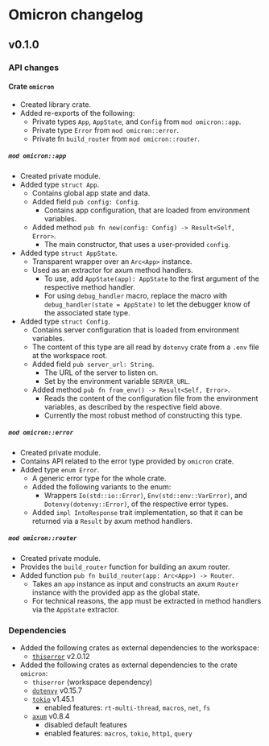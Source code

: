 # Omicron changelog

## v0.1.0

### API changes

#### Crate `omicron`
* Created library crate.
* Added re-exports of the following:
    * Private types `App`, `AppState`, and `Config` from `mod omicron::app`.
    * Private type `Error` from `mod omicron::error`.
    * Private fn `build_router` from `mod omicron::router`.

##### `mod omicron::app`
* Created private module.
* Added type `struct App`.
    * Contains global app state and data.
    * Added field `pub config: Config`.
        * Contains app configuration, that are loaded from environment variables.
    * Added method `pub fn new(config: Config) -> Result<Self, Error>`.
        * The main constructor, that uses a user-provided `config`.
* Added type `struct AppState`.
    * Transparent wrapper over an `Arc<App>` instance.
    * Used as an extractor for axum method handlers.
        * To use, add `AppState(app): AppState` to the first argument of the respective method handler.
        * For using `debug_handler` macro, replace the macro with `debug_handler(state = AppState)` to let the debugger know of the associated state type.
* Added type `struct Config`.
    * Contains server configuration that is loaded from environment variables.
    * The content of this type are all read by `dotenvy` crate from a `.env` file at the workspace root.
    * Added field `pub server_url: String`.
        * The URL of the server to listen on.
        * Set by the environment variable `SERVER_URL`.
    * Added method `pub fn from_env() -> Result<Self, Error>`.
        * Reads the content of the configuration file from the environment variables, as described by the respective field above.
        * Currently the most robust method of constructing this type.

##### `mod omicron::error`
* Created private module.
* Contains API related to the error type provided by `omicron` crate.
* Added type `enum Error`.
    * A generic error type for the whole crate.
    * Added the following variants to the enum:
        * Wrappers `Io(std::io::Error)`, `Env(std::env::VarError)`, and `Dotenvy(dotenvy::Error)`, of the respective error types.
    * Added `impl IntoResponse` trait implementation, so that it can be returned via a `Result` by axum method handlers.

##### `mod omicron::router`
* Created private module.
* Provides the `build_router` function for building an axum router.
* Added function `pub fn build_router(app: Arc<App>) -> Router`.
    * Takes an `app` instance as input and constructs an axum `Router` instance with the provided app as the global state.
    * For technical reasons, the app must be extracted in method handlers via the `AppState` extractor.

### Dependencies

* Added the following crates as external dependencies to the workspace:
    * [`thiserror`](https://docs.rs/crate/thiserror/2.0.12) v2.0.12
* Added the following crates as external dependencies to the crate `omicron`:
    * `thiserror` (workspace dependency)
    * [`dotenvy`](https://docs.rs/crate/dotenvy/0.15.7) v0.15.7
    * [`tokio`](https://docs.rs/crate/tokio/1.45.1) v1.45.1
        * enabled features: `rt-multi-thread`, `macros`, `net`, `fs`
    * [`axum`](https://docs.rs/crate/axum/0.8.4) v0.8.4
        * disabled default features
        * enabled features: `macros`, `tokio`, `http1`, `query`

